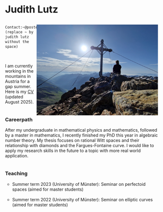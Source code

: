   <table cellspacing="0" width="100%">
  
   <font size="+3"><b>Judith Lutz</b></font>
      <br>
      <br>
      
 <img src="Gipfel.jpg" 
   style="float:right; width:400px; height:300px; border:none;"
   alt="Peak"
   title="Peak" />
    

    Contact:~@posteo.de (replace ~ by judith lutz without the space)
   <br>
   

  
     
<br>
I am currently working in the mountains in Austria for a gap summer. Here is my
<a
 href="cvtest.pdf"
 name="cvtest.pdf">CV</a> (updated August 2025).
<br>
<br>

<h3>Careerpath</h3>

After my undergraduate in mathematical physics and mathematics, followed by a master in mathematics, I recently finished my PhD this year in algebraic number theory. My thesis focuses on rational Witt spaces and their relationship with diamonds and the Fargues-Fontaine curve. 
I would like to apply my research skills in the future to a topic with more real world application. 
<br>
<br>
<h3>Teaching</h3>
<ul
style="list-style-type:circle">
  <li> 
  Summer term 2023 (University of Münster): Seminar on perfectoid spaces (aimed for master students)
  </li>
<br>
<li> 
  Summer term 2022 (University of Münster): Seminar on elliptic curves (aimed for master students)
  </li>
<br>

